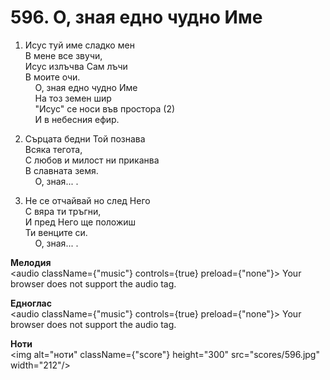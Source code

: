 # 596. О, зная едно чудно Име  

1. Исус туй име сладко мен  
В мене все звучи,  
Исус излъчва Сам лъчи  
В моите очи.  
    О, зная едно чудно Име  
    На тоз земен шир  
    "Исус" се носи във простора (2)  
    И в небесния ефир.  

2. Сърцата бедни Той познава  
Всяка тегота,  
С любов и милост ни приканва  
В славната земя.  
    О, зная... .  

3. Не се отчайвай но след Него  
С вяра ти тръгни,  
И пред Него ще положиш  
Ти венците си.  
    О, зная... .  

__Мелодия__  
<audio className={"music"} controls={true} preload={"none"}><source src="mp3/596.mp3" type="audio/mpeg"/>
Your browser does not support the audio tag.
</audio>  

__Едноглас__  
<audio className={"music"} controls={true} preload={"none"}><source src="transp/596.mp3" type="audio/mpeg"/>
Your browser does not support the audio tag.
</audio>  

__Ноти__  
<img alt="ноти" className={"score"} height="300" src="scores/596.jpg" width="212"/>
